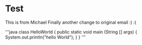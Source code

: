 # Test
This is from Michael
Finally another change to original email
:)
:(

'''java
class HelloWorld
{
    public static void main (String [] args)
    {
        System.out.println("hello World");
    }
}
'''
